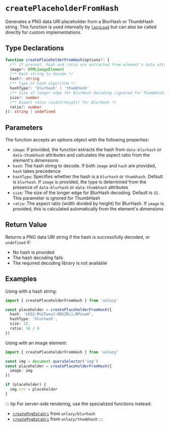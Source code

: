 # `createPlaceholderFromHash`

Generates a PNG data URI placeholder from a BlurHash or ThumbHash string. This function is used internally by [`lazyLoad`](/api/lazy-load) but can also be called directly for custom implementations.

## Type Declarations

```ts
function createPlaceholderFromHash(options?: {
  /** If present, hash and ratio are extracted from element's data attributes */
  image?: HTMLImageElement
  /** Hash string to decode */
  hash?: string
  /** Type of hash algorithm */
  hashType?: 'blurhash' | 'thumbhash'
  /** Size of longer edge for BlurHash decoding (ignored for ThumbHash) */
  size?: number
  /** Aspect ratio (width/height) for BlurHash */
  ratio?: number
}): string | undefined
```

## Parameters

The function accepts an options object with the following properties:

- `image`: If provided, the function extracts the hash from `data-blurhash` or `data-thumbhash` attributes and calculates the aspect ratio from the element's dimensions
- `hash`: The hash string to decode. If both `image` and `hash` are provided, `hash` takes precedence
- `hashType`: Specifies whether the hash is a `blurhash` or `thumbhash`. Default is `blurhash`. If `image` is provided, the type is determined from the presence of `data-blurhash` or `data-thumbhash` attributes
- `size`: The size of the longer edge for BlurHash decoding. Default is `32`. This parameter is ignored for ThumbHash
- `ratio`: The aspect ratio (width divided by height) for BlurHash. If `image` is provided, this is calculated automatically from the element's dimensions

## Return Value

Returns a PNG data URI string if the hash is successfully decoded, or `undefined` if:
- No hash is provided
- The hash decoding fails
- The required decoding library is not available

## Examples

Using with a hash string:

```ts
import { createPlaceholderFromHash } from 'unlazy'

const placeholder = createPlaceholderFromHash({
  hash: 'LKO2:N%2Tw=w]~RBVZRi};RPxuwH',
  hashType: 'blurhash',
  size: 32,
  ratio: 16 / 9
})
```

Using with an image element:

```ts
import { createPlaceholderFromHash } from 'unlazy'

const img = document.querySelector('img')
const placeholder = createPlaceholderFromHash({
  image: img
})

if (placeholder) {
  img.src = placeholder
}
```

::: tip
For server-side rendering, use the specialized functions instead:
- [`createPngDataUri`](/api/blurhash-create-png-data-uri) from `unlazy/blurhash`
- [`createPngDataUri`](/api/thumbhash-create-png-data-uri) from `unlazy/thumbhash`
:::
